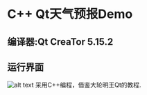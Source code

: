 # C++ Qt天气预报Demo



## 编译器:Qt CreaTor 5.15.2


## 运行界面
![alt text](QQ_1721375061419.png)
采用C++编程，借鉴大轮明王Qt的教程.
